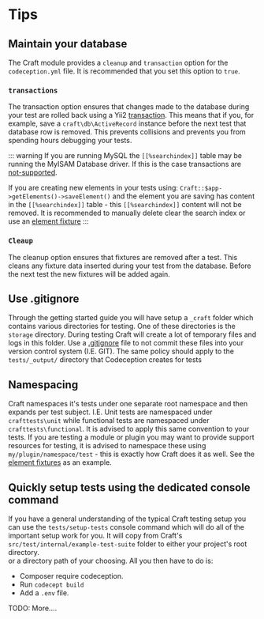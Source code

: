 # Tips

## Maintain your database
The Craft module provides a `cleanup` and `transaction` option for the `codeception.yml` file. 
It is recommended that you set this option to `true`. 

### `transactions`
The transaction option ensures that changes made to the database during your test 
are rolled back using a Yii2 
[transaction](https://www.yiiframework.com/doc/api/2.0/yii-db-transaction). This means that if you,
for example, save a `craft\db\ActiveRecord` instance before the next test that database row is removed.
This prevents collisions and prevents you from spending hours debugging your tests. 

::: warning
If you are running MySQL the `[[%searchindex]]` table may be running the 
MyISAM Database driver. If this is the case transactions are 
[not-supported](https://dev.mysql.com/doc/refman/5.6/en/myisam-storage-engine.html).

If you are creating new elements in your tests using:
`Craft::$app->getElements()->saveElement()` and the element you are saving has content 
in the `[[%searchindex]]` table - this `[[%searchindex]]` content will not be removed. It is recommended to 
manually delete clear the search index or use an [element fixture](framework/fixtures.md#element-fixtures)
:::

### `Cleaup`
The cleanup option ensures that fixtures are removed after a test. This cleans any fixture
data inserted during your test from the database. 
Before the next test the new fixtures will be added again. 

## Use .gitignore
Through the getting started guide you will have setup a `_craft` folder which contains various directories for testing. 
One of these directories is the `storage` directory. During testing Craft will create a lot of temporary files and logs in this folder. 
Use a [.gitignore](https://git-scm.com/docs/gitignore) file to not commit these files into your version control system (I.E. GIT). 
The same policy should apply to the `tests/_output/` directory that Codeception creates for tests

## Namespacing
Craft namespaces it's tests under one separate root namespace and then expands per test subject. I.E. Unit tests are namespaced
under `crafttests\unit` while functional tests are namespaced under `crafttests\functional`. It is advised to apply
this same convention to your tests. If you are testing a 
module or plugin you may want to provide support resources for testing, it is advised to namespace these using
`my/plugin/namespace/test` - this is exactly how Craft does it as well. See the
[element fixtures](../testing-craft/fixtures.md) as an example. 

## Quickly setup tests using the dedicated console command
If you have a general understanding of the typical Craft testing setup you can use the
`tests/setup-tests` console command which will do all of the important setup work for you. 
It will copy from Craft's `src/test/internal/example-test-suite` folder to either your project's root directory.  
or a directory path of your choosing. All you then have to do is: 

- Composer require codeception. 
- Run `codecept build`
- Add a `.env` file. 

TODO: More....
